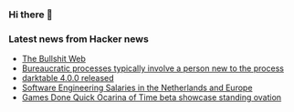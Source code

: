 ### Hi there 👋

<!--
**arashid-sh/arashid-sh** is a ✨ _special_ ✨ repository because its `README.md` (this file) appears on your GitHub profile.

Here are some ideas to get you started:

- 🔭 I’m currently working on ...
- 🌱 I’m currently learning ...
- 👯 I’m looking to collaborate on ...
- 🤔 I’m looking for help with ...
- 💬 Ask me about ...
- 📫 How to reach me: ...
- 😄 Pronouns: ...
- ⚡ Fun fact: ...
-->

### Latest news from Hacker news
<!-- BLOG-POST-LIST:START -->
- [The Bullshit Web](https://pxlnv.com/blog/bullshit-web/)
- [Bureaucratic processes typically involve a person new to the process](https://graphthinking.blogspot.com/2022/07/bureaucratic-processes-typically.html)
- [darktable 4.0.0 released](https://www.darktable.org/2022/07/darktable-4.0.0-released/)
- [Software Engineering Salaries in the Netherlands and Europe](https://blog.pragmaticengineer.com/software-engineering-salaries-in-the-netherlands-and-europe/)
- [Games Done Quick Ocarina of Time beta showcase standing ovation](https://theclick.gg/gaming/news/games-done-quick-2022-ocarina-of-time-beta-showcase-receives-a-standing-ovation-after-this-happened/)
<!-- BLOG-POST-LIST:END -->
